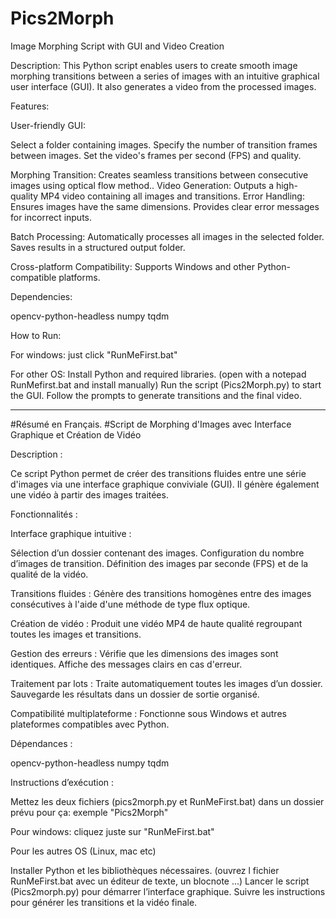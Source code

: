 # Pics2Morph

 Image Morphing Script with GUI and Video Creation

Description:
This Python script enables users to create smooth image morphing transitions between a series of images with an intuitive graphical user interface (GUI). It also generates a video from the processed images.

Features:

User-friendly GUI:

Select a folder containing images.
Specify the number of transition frames between images.
Set the video's frames per second (FPS) and quality.

Morphing Transition:
Creates seamless transitions between consecutive images using optical flow method..
Video Generation:
Outputs a high-quality MP4 video containing all images and transitions.
Error Handling:
Ensures images have the same dimensions.
Provides clear error messages for incorrect inputs.

Batch Processing:
Automatically processes all images in the selected folder.
Saves results in a structured output folder.

Cross-platform Compatibility:
Supports Windows and other Python-compatible platforms.

Dependencies:

opencv-python-headless
numpy
tqdm

How to Run:

For windows: just click "RunMeFirst.bat"

For other OS:
Install Python and required libraries.
(open with a notepad RunMefirst.bat and install manually)
Run the script (Pics2Morph.py) to start the GUI.
Follow the prompts to generate transitions and the final video.

-----
#Résumé en Français.
#Script de Morphing d'Images avec Interface Graphique et Création de Vidéo

Description :

Ce script Python permet de créer des transitions fluides entre une série d'images via une interface graphique conviviale (GUI). Il génère également une vidéo à partir des images traitées.

Fonctionnalités :

Interface graphique intuitive :

Sélection d’un dossier contenant des images.
Configuration du nombre d’images de transition.
Définition des images par seconde (FPS) et de la qualité de la vidéo.

Transitions fluides :
Génère des transitions homogènes entre des images consécutives à l'aide d'une méthode de type flux optique.

Création de vidéo :
Produit une vidéo MP4 de haute qualité regroupant toutes les images et transitions.

Gestion des erreurs :
Vérifie que les dimensions des images sont identiques.
Affiche des messages clairs en cas d'erreur.

Traitement par lots :
Traite automatiquement toutes les images d’un dossier.
Sauvegarde les résultats dans un dossier de sortie organisé.

Compatibilité multiplateforme :
Fonctionne sous Windows et autres plateformes compatibles avec Python.

Dépendances :

opencv-python-headless
numpy
tqdm

Instructions d’exécution :

Mettez les deux fichiers (pics2morph.py et RunMeFirst.bat) dans un dossier prévu pour ça: exemple "Pics2Morph"

Pour windows: cliquez juste sur "RunMeFirst.bat"

Pour les autres OS (Linux, mac etc)

Installer Python et les bibliothèques nécessaires. (ouvrez l fichier RunMeFirst.bat avec un éditeur de texte, un blocnote ...)
Lancer le script (Pics2morph.py)  pour démarrer l’interface graphique.
Suivre les instructions pour générer les transitions et la vidéo finale.
